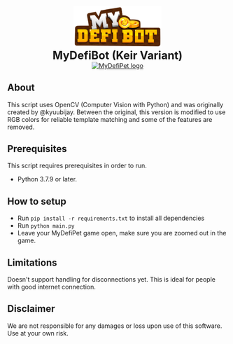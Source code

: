 <p align="center">
    <img src="https://github.com/KeirLoire/MyDefiPet-bot/blob/main/img/logo.png?raw=true" width="200" alt="MyDefiBot logo"/><br>
    <b style="font-size:25px">MyDefiBot (Keir Variant)</b><br>
    <a href="https://www.python.org/downloads/release/python-379/"><img src="https://img.shields.io/badge/python-3.7-00a0dc?label=python&style=flat&logo=python" alt="MyDefiPet logo"/></a>
</p>

## About

This script uses OpenCV (Computer Vision with Python) and was originally created by @kyuubijay. Between the original, this version is modified to use RGB colors for reliable template matching and some of the features are removed.

## Prerequisites
This script requires prerequisites in order to run.

- Python 3.7.9 or later.

## How to setup
- Run `pip install -r requirements.txt` to install all dependencies
- Run `python main.py`
- Leave your MyDefiPet game open, make sure you are zoomed out in the game.


## Limitations

Doesn't support handling for disconnections yet. This is ideal for people with good internet connection.

## Disclaimer

We are not responsible for any damages or loss upon use of this software. Use at your own risk.